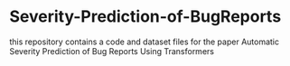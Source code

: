 # Severity-Prediction-of-BugReports
this repository contains a code and dataset files for the paper Automatic Severity Prediction of Bug Reports Using Transformers
